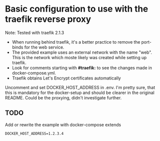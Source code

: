 # Basic configuration to use with the traefik reverse proxy

Note: Tested with traefik 2.1.3

- When running behind traefik, it's a better practice to remove the port-binds for the web service.
- The provided example uses an external network with the name "web". This is the network which moste likely was created while setting up traefik.
- Look for comments starting with **#traefik:** to see the changes made in docker-compose.yml.
- Traefik obtains Let's Encrypt certificates automatically

Uncomment and set DOCKER_HOST_ADDRESS in .env. I'm pretty sure, that this is mandatory for the docker-setup and should be clearer in the original README. Could be the proxying, didn't investigate further.

## TODO

Add or rewrite the example with docker-compose extends

````env
DOCKER_HOST_ADDRESS=1.2.3.4
````
